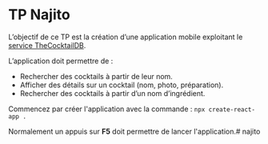 # TP Najito

L’objectif de ce TP est la création d’une application mobile exploitant le [service TheCocktailDB](https://www.thecocktaildb.com/api.php). 

L’application doit permettre de :
- Rechercher des cocktails à partir de leur nom.
- Afficher des détails sur un cocktail (nom, photo, préparation).
- Rechercher des cocktails à partir d’un nom d’ingrédient.

Commencez par créer l'application avec la commande : ```npx create-react-app .```

Normalement un appuis sur **F5** doit permettre de lancer l'application.#   n a j i t o  
 
